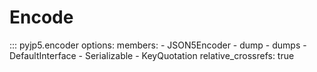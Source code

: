 # Encode

::: pyjp5.encoder
    options:
        members:
        - JSON5Encoder
        - dump
        - dumps
        - DefaultInterface
        - Serializable
        - KeyQuotation
        relative_crossrefs: true
